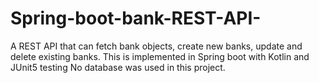 # Spring-boot-bank-REST-API-
A REST API that can fetch bank objects, create new banks, update and delete existing banks. This is implemented in Spring boot with Kotlin and JUnit5 testing
No database was used in this project.
